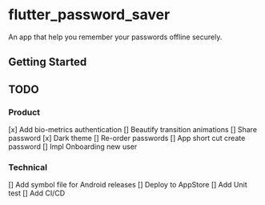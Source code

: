 # flutter_password_saver
An app that help you remember your passwords offline securely.

## Getting Started


## TODO

### Product
[x] Add bio-metrics authentication
[] Beautify transition animations
[] Share password
[x] Dark theme
[] Re-order passwords
[] App short cut create password
[] Impl Onboarding new user
### Technical
[] Add symbol file for Android releases
[] Deploy to AppStore
[] Add Unit test
[] Add CI/CD